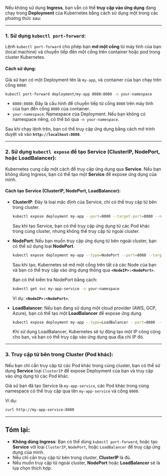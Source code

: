 Nếu không sử dụng **Ingress**, bạn vẫn có thể **truy cập vào ứng dụng** đang chạy trong **Deployment** của Kubernetes bằng cách sử dụng một trong các phương thức sau:

---

### 1. **Sử dụng `kubectl port-forward`:**

Lệnh `kubectl port-forward` cho phép bạn **mở một cổng** từ máy tính của bạn (local machine) và chuyển tiếp đến một cổng trên container hoặc pod trong cluster Kubernetes.

#### Cách sử dụng:

Giả sử bạn có một Deployment tên là `my-app`, và container của bạn chạy trên cổng `8080`:

```bash
kubectl port-forward deployment/my-app 8080:8080 -n your-namespace
```

- `8080:8080`: Đây là cấu hình để chuyển tiếp từ cổng `8080` trên máy tính của bạn đến cổng `8080` của container.
- `your-namespace`: Namespace của Deployment. Nếu bạn không có namespace riêng, có thể bỏ qua `-n your-namespace`.

Sau khi chạy lệnh trên, bạn có thể truy cập ứng dụng bằng cách mở trình duyệt và vào **`http://localhost:8080`**.

---

### 2. **Sử dụng `kubectl expose` để tạo Service (ClusterIP, NodePort, hoặc LoadBalancer):**

Kubernetes cung cấp một cách để truy cập ứng dụng qua **Service**. Nếu bạn không dùng Ingress, bạn có thể tạo một **Service** để expose ứng dụng của mình.

#### Cách tạo Service (ClusterIP, NodePort, LoadBalancer):

- **ClusterIP**: Đây là loại mặc định của Service, chỉ có thể truy cập từ bên trong cluster.
  
  ```bash
  kubectl expose deployment my-app --port=8080 --target-port=8080 --name=my-app-service -n your-namespace
  ```

  Sau khi tạo Service, bạn có thể truy cập ứng dụng từ các Pod khác trong cùng cluster, nhưng không thể truy cập từ ngoài cluster.

- **NodePort**: Nếu bạn muốn truy cập ứng dụng từ bên ngoài cluster, bạn có thể sử dụng loại **NodePort**.
  
  ```bash
  kubectl expose deployment my-app --type=NodePort --port=8080 --target-port=8080 --name=my-app-service -n your-namespace
  ```

  Sau khi tạo, Kubernetes sẽ mở một cổng trên tất cả các Node của bạn và bạn có thể truy cập vào ứng dụng thông qua **`<NodeIP>:<NodePort>`**.

  Bạn có thể kiểm tra NodePort bằng cách:

  ```bash
  kubectl get svc my-app-service -n your-namespace
  ```

  Ví dụ: **`<NodeIP>:<NodePort>`**.

- **LoadBalancer**: Nếu bạn đang sử dụng một cloud provider (AWS, GCP, Azure), bạn có thể tạo một **LoadBalancer** để expose ứng dụng.

  ```bash
  kubectl expose deployment my-app --type=LoadBalancer --port=8080 --target-port=8080 --name=my-app-service -n your-namespace
  ```

  Khi sử dụng LoadBalancer, Kubernetes sẽ tự động tạo một IP công cộng cho bạn, và bạn có thể truy cập vào ứng dụng qua địa chỉ IP đó.

---

### 3. **Truy cập từ bên trong Cluster (Pod khác):**

Nếu bạn chỉ cần truy cập từ các Pod khác trong cùng cluster, bạn có thể sử dụng **Service** loại `ClusterIP` để expose Deployment của bạn và truy cập vào ứng dụng từ các Pod khác.

Giả sử bạn đã tạo Service là `my-app-service`, các Pod khác trong cùng namespace có thể truy cập qua tên `my-app-service` và cổng `8080`.

Ví dụ:

```bash
curl http://my-app-service:8080
```

---

## **Tóm lại:**

- **Không dùng Ingress**: Bạn có thể dùng `kubectl port-forward`, hoặc tạo **Service** với loại `ClusterIP`, `NodePort`, hoặc `LoadBalancer` để truy cập ứng dụng của mình.
- Nếu chỉ cần truy cập từ bên trong cluster, **ClusterIP** là đủ.
- Nếu muốn truy cập từ ngoài cluster, **NodePort** hoặc **LoadBalancer** sẽ là lựa chọn thích hợp.